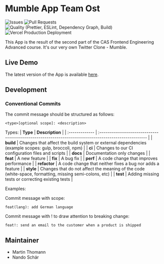 # Mumble App Team Ost

![Issues](https://img.shields.io/github/issues/smartive-education/app-team-ost)
![Pull Requests](https://img.shields.io/github/issues-pr/smartive-education/app-team-ost)
![Quality (Prettier, ESLint, Dependency Graph, Build)](https://github.com/smartive-education/app-team-ost/actions/workflows/quality.yml/badge.svg)
![Vercel Production Deployment](https://github.com/smartive-education/app-team-ost/actions/workflows/deploy.yml/badge.svg)

This App is the result of the second part of the CAS Frontend Engineering
Advanced course. It's our very own Twitter Clone - Mumble.

## Live Demo

The latest version of the App is available [here](https://app-team-ost.vercel.app/).

## Development

### Conventional Commits

The commit message should be structured as follows:

```console
<type>[optional scope]: <description>
```

Types:
| **Type** | **Description** |
| :------------- | :------------------------------------------------------------------------------------------------------ |
| **build** | Changes that affect the build system or external dependencies (example scopes: gulp, broccoli, npm) |
| **ci** | Changes to our CI configuration files and scripts |
| **docs** | Documentation only changes |
| **feat** | A new feature |
| **fix** | A bug fix |
| **perf** | A code change that improves performance |
| **refactor** | A code change that neither fixes a bug nor adds a feature |
| **style** | Changes that do not affect the meaning of the code (white-space, formatting, missing semi-colons, etc) |
| **test** | Adding missing tests or correcting existing tests |

Examples:

Commit message with scope:

```console
feat(lang): add German language
```

Commit message with ! to draw attention to breaking change:

```console
feat!: send an email to the customer when a product is shipped
```

## Maintainer

- Martin Thomann
- Nando Schär
